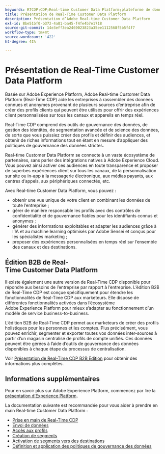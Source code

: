 ```yaml
---
keywords: RTCDP;CDP;Real-time Customer Data Platform;plateforme de données client en temps réel;cdp en temps réel;cdp;Customer AI
title: Présentation de Real-Time Customer Data Platform
description: Présentation d’Adobe Real-time Customer Data Platform
exl-id: 8be51bf0-b372-4a81-ba45-f4fe4b7e1718
source-git-commit: 14e3eff3ea2469023823a35ee1112568f5b5f4f7
workflow-type: tm+mt
source-wordcount: '422'
ht-degree: 41%

---
```


# Présentation de Real-Time Customer Data Platform 

Basée sur Adobe Experience Platform, Adobe Real-time Customer Data Platform (Real-Time CDP) aide les entreprises à rassembler des données connues et anonymes provenant de plusieurs sources d’entreprise afin de créer des profils clients qui peuvent être utilisés pour offrir des expériences client personnalisées sur tous les canaux et appareils en temps réel.

Real-Time CDP comprend des outils de gouvernance des données, de gestion des identités, de segmentation avancée et de science des données, de sorte que vous puissiez créer des profils et définir des audiences, et obtenir de riches informations tout en étant en mesure d’appliquer des politiques de gouvernance des données strictes.

Real-time Customer Data Platform se connecte à un vaste écosystème de partenaires, sans parler des intégrations natives à Adobe Experience Cloud. Vous pouvez ainsi activer ces audiences en toute transparence et proposer de superbes expériences client sur tous les canaux, de la personnalisation sur site ou in-app à la messagerie électronique, aux médias payants, aux centres d’appels, aux périphériques connectés, etc.

Avec Real-time Customer Data Platform, vous pouvez :

* obtenir une vue unique de votre client en combinant les données de toute lʼentreprise ;
* gérer de manière responsable les profils avec des contrôles de confidentialité et de gouvernance fiables pour les identifiants connus et anonymes ;
* générer des informations exploitables et adapter les audiences grâce à l’IA et au machine learning optimisés par Adobe Sensei et conçus pour les spécialistes marketing ;
* proposer des expériences personnalisées en temps réel sur l’ensemble des canaux et des destinations.

## Édition B2B de Real-Time Customer Data Platform

Il existe également une autre version de Real-Time CDP disponible pour répondre aux besoins de l’entreprise par rapport à l’entreprise. L’édition B2B de Real-Time CDP est conçue spécifiquement pour étendre les fonctionnalités de Real-Time CDP aux marketeurs. Elle dispose de différentes fonctionnalités activées dans l’écosystème Adobe Experience Platform pour mieux s’adapter au fonctionnement d’un modèle de service business-to-business.

L’édition B2B de Real-Time CDP permet aux marketeurs de créer des profils holistiques pour les personnes et les comptes. Plus précisément, vous pouvez enrichir, segmenter et exporter toutes vos données inter-sources à partir d’un magasin centralisé de profils de compte unifiés. Ces données peuvent être gérées à l’aide d’outils de gouvernance des données disponibles à chaque étape du processus de centralisation. 

Voir [Présentation de Real-Time CDP B2B Edition](./b2b-overview.md) pour obtenir des informations plus complètes.

## Informations supplémentaires

Pour en savoir plus sur Adobe Experience Platform, commencez par lire la [présentation dʼExperience Platform](../landing/home.md).

La documentation suivante est recommandée pour vous aider à prendre en main Real-time Customer Data Platform :

* [Prise en main de Real-Time CDP](get-started.md)
* [Envoi de données](sources/sources-overview.md)
* [Accès aux profils](profile/profile-overview.md)
* [Création de segments](segmentation/segmentation-overview.md)
* [Activation de segments vers des destinations](destinations/overview.md)
* [Définition et application des politiques de gouvernance des données](privacy/data-governance-overview.md)

